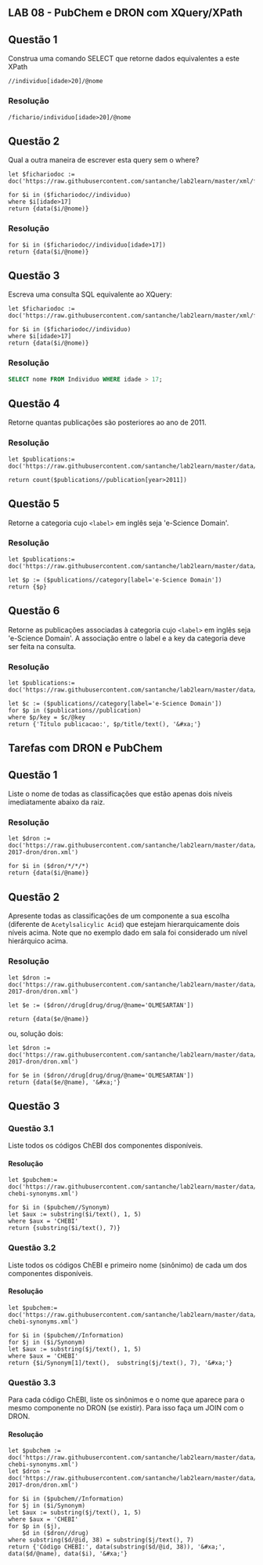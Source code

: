 ## LAB 08 - PubChem e DRON com XQuery/XPath

## Questão 1
Construa uma comando SELECT que retorne dados equivalentes a este XPath
~~~xquery
//individuo[idade>20]/@nome
~~~

### Resolução
~~~xquery
/fichario/individuo[idade>20]/@nome
~~~

## Questão 2
Qual a outra maneira de escrever esta query sem o where?

~~~xquery
let $fichariodoc := doc('https://raw.githubusercontent.com/santanche/lab2learn/master/xml/fichario.xml')
 
for $i in ($fichariodoc//individuo)
where $i[idade>17]
return {data($i/@nome)}
~~~
### Resolução
~~~xquery
for $i in ($fichariodoc//individuo[idade>17])
return {data($i/@nome)}
~~~

## Questão 3
Escreva uma consulta SQL equivalente ao XQuery:
~~~xquery
let $fichariodoc := doc('https://raw.githubusercontent.com/santanche/lab2learn/master/xml/fichario.xml')

for $i in ($fichariodoc//individuo)
where $i[idade>17]
return {data($i/@nome)}
~~~

### Resolução
~~~sql
SELECT nome FROM Individuo WHERE idade > 17;
~~~

## Questão 4
Retorne quantas publicações são posteriores ao ano de 2011.

### Resolução
~~~xquery
let $publications:= doc('https://raw.githubusercontent.com/santanche/lab2learn/master/data/publications/publications.xml')

return count($publications//publication[year>2011])
~~~

## Questão 5
Retorne a categoria cujo `<label>` em inglês seja 'e-Science Domain'.

### Resolução
~~~xquery
let $publications:= doc('https://raw.githubusercontent.com/santanche/lab2learn/master/data/publications/publications.xml')

let $p := ($publications//category[label='e-Science Domain'])
return {$p}
~~~

## Questão 6
Retorne as publicações associadas à categoria cujo `<label>` em inglês seja 'e-Science Domain'. A associação entre o label e a key da categoria deve ser feita na consulta.

### Resolução
~~~xquery
let $publications:= doc('https://raw.githubusercontent.com/santanche/lab2learn/master/data/publications/publications.xml')

let $c := ($publications//category[label='e-Science Domain'])
for $p in ($publications//publication)
where $p/key = $c/@key
return {'Título publicacao:', $p/title/text(), '&#xa;'}
~~~

## Tarefas com DRON e PubChem

## Questão 1

Liste o nome de todas as classificações que estão apenas dois níveis imediatamente abaixo da raiz.

### Resolução
~~~xquery
let $dron := doc('https://raw.githubusercontent.com/santanche/lab2learn/master/data/faers-2017-dron/dron.xml')

for $i in ($dron/*/*/*)
return {data($i/@name)}
~~~

## Questão 2

Apresente todas as classificações de um componente a sua escolha (diferente de `Acetylsalicylic Acid`) que estejam hierarquicamente dois níveis acima. Note que no exemplo dado em sala foi considerado um nível hierárquico acima.

### Resolução
~~~xquery
let $dron := doc('https://raw.githubusercontent.com/santanche/lab2learn/master/data/faers-2017-dron/dron.xml')

let $e := ($dron//drug[drug/drug/@name='OLMESARTAN'])

return {data($e/@name)}
~~~

ou, solução dois:

~~~xquery
let $dron := doc('https://raw.githubusercontent.com/santanche/lab2learn/master/data/faers-2017-dron/dron.xml')

for $e in ($dron//drug[drug/drug/@name='OLMESARTAN'])
return {data($e/@name), '&#xa;'}
~~~

## Questão 3

### Questão 3.1

Liste todos os códigos ChEBI dos componentes disponíveis.

#### Resolução
~~~xquery
let $pubchem:= doc('https://raw.githubusercontent.com/santanche/lab2learn/master/data/pubchem/pubchem-chebi-synonyms.xml')

for $i in ($pubchem//Synonym)
let $aux := substring($i/text(), 1, 5)
where $aux = 'CHEBI'
return {substring($i/text(), 7)}
~~~

### Questão 3.2

Liste todos os códigos ChEBI e primeiro nome (sinônimo) de cada um dos componentes disponíveis.

#### Resolução
~~~xquery
let $pubchem:= doc('https://raw.githubusercontent.com/santanche/lab2learn/master/data/pubchem/pubchem-chebi-synonyms.xml')

for $i in ($pubchem//Information)
for $j in ($i/Synonym)
let $aux := substring($j/text(), 1, 5)
where $aux = 'CHEBI'
return {$i/Synonym[1]/text(),  substring($j/text(), 7), '&#xa;'}
~~~

### Questão 3.3

Para cada código ChEBI, liste os sinônimos e o nome que aparece para o mesmo componente no DRON (se existir). Para isso faça um JOIN com o DRON.

#### Resolução
~~~xquery
let $pubchem := doc('https://raw.githubusercontent.com/santanche/lab2learn/master/data/pubchem/pubchem-chebi-synonyms.xml')
let $dron := doc('https://raw.githubusercontent.com/santanche/lab2learn/master/data/faers-2017-dron/dron.xml')

for $i in ($pubchem//Information)
for $j in ($i/Synonym)
let $aux := substring($j/text(), 1, 5)
where $aux = 'CHEBI'
for $p in ($j),
    $d in ($dron//drug)
where substring($d/@id, 38) = substring($j/text(), 7)
return {'Código CHEBI:', data(substring($d/@id, 38)), '&#xa;', data($d/@name), data($i), '&#xa;'}
~~~
